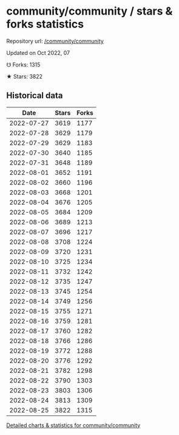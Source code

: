 # community/community / stars & forks statistics

Repository url: [/community/community](https://github.com/community/community)

Updated on Oct 2022, 07

☋ Forks: 1315

★ Stars: 3822

## Historical data
| Date | Stars | Forks |
|------|-------|-------|
| 2022-07-27 | 3619 | 1177 | 
| 2022-07-28 | 3629 | 1179 | 
| 2022-07-29 | 3629 | 1183 | 
| 2022-07-30 | 3640 | 1185 | 
| 2022-07-31 | 3648 | 1189 | 
| 2022-08-01 | 3652 | 1191 | 
| 2022-08-02 | 3660 | 1196 | 
| 2022-08-03 | 3668 | 1201 | 
| 2022-08-04 | 3676 | 1205 | 
| 2022-08-05 | 3684 | 1209 | 
| 2022-08-06 | 3689 | 1213 | 
| 2022-08-07 | 3696 | 1217 | 
| 2022-08-08 | 3708 | 1224 | 
| 2022-08-09 | 3720 | 1231 | 
| 2022-08-10 | 3725 | 1234 | 
| 2022-08-11 | 3732 | 1242 | 
| 2022-08-12 | 3735 | 1247 | 
| 2022-08-13 | 3745 | 1254 | 
| 2022-08-14 | 3749 | 1256 | 
| 2022-08-15 | 3755 | 1271 | 
| 2022-08-16 | 3759 | 1281 | 
| 2022-08-17 | 3760 | 1282 | 
| 2022-08-18 | 3766 | 1286 | 
| 2022-08-19 | 3772 | 1288 | 
| 2022-08-20 | 3776 | 1292 | 
| 2022-08-21 | 3782 | 1298 | 
| 2022-08-22 | 3790 | 1303 | 
| 2022-08-23 | 3803 | 1306 | 
| 2022-08-24 | 3813 | 1309 | 
| 2022-08-25 | 3822 | 1315 | 


[Detailed charts & statistics for community/community](https://reviewgithub.com/rep/community/community)
